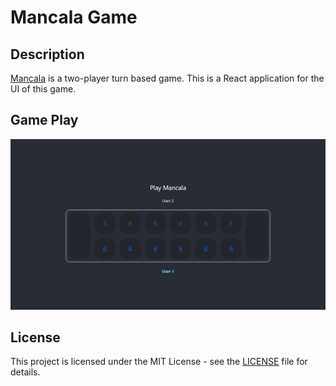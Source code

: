 # Mancala Game

## Description
[Mancala](https://en.wikipedia.org/wiki/Mancala) is a two-player turn based game.
This is a React application for the UI of this game.

## Game Play
![Mancala Game Play](static/gameplay.gif "Game Play")

## License
This project is licensed under the MIT License - see the [LICENSE](LICENSE) file for details.
